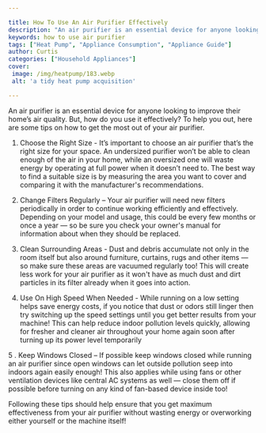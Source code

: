 ```yaml
---

title: How To Use An Air Purifier Effectively
description: "An air purifier is an essential device for anyone looking to improve their home’s air quality. But, how do you use it effectively?...you wont regret reading on"
keywords: how to use air purifier
tags: ["Heat Pump", "Appliance Consumption", "Appliance Guide"]
author: Curtis
categories: ["Household Appliances"]
cover: 
 image: /img/heatpump/183.webp
 alt: 'a tidy heat pump acquisition'

---
```


An air purifier is an essential device for anyone looking to improve their home’s air quality. But, how do you use it effectively? To help you out, here are some tips on how to get the most out of your air purifier. 

1. Choose the Right Size - It’s important to choose an air purifier that’s the right size for your space. An undersized purifier won’t be able to clean enough of the air in your home, while an oversized one will waste energy by operating at full power when it doesn’t need to. The best way to find a suitable size is by measuring the area you want to cover and comparing it with the manufacturer's recommendations. 

2. Change Filters Regularly – Your air purifier will need new filters periodically in order to continue working efficiently and effectively. Depending on your model and usage, this could be every few months or once a year — so be sure you check your owner's manual for information about when they should be replaced. 

3. Clean Surrounding Areas - Dust and debris accumulate not only in the room itself but also around furniture, curtains, rugs and other items — so make sure these areas are vacuumed regularly too! This will create less work for your air purifier as it won't have as much dust and dirt particles in its filter already when it goes into action. 

4. Use On High Speed When Needed - While running on a low setting helps save energy costs, if you notice that dust or odors still linger then try switching up the speed settings until you get better results from your machine! This can help reduce indoor pollution levels quickly, allowing for fresher and cleaner air throughout your home again soon after turning up its power level temporarily 

5 . Keep Windows Closed – If possible keep windows closed while running an air purifier since open windows can let outside pollution seep into indoors again easily enough! This also applies while using fans or other ventilation devices like central AC systems as well — close them off if possible before turning on any kind of fan-based device inside too! 

Following these tips should help ensure that you get maximum effectiveness from your air purifier without wasting energy or overworking either yourself or the machine itself!
